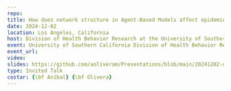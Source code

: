 ```yaml
---
repo: 
title: How does network structure in Agent-Based Models affect epidemiological parameters? A large simulation study
date: 2024-12-02
location: Los Angeles, California
host: Division of Health Behavior Research at the University of Southern California
event: University of Southern California Division of Health Behavior Research Seminar
event_url: 
video: 
slides: https://github.com/aoliveram/Presentations/blob/main/20241202-usc/Network-Structure-ABM-Presentation.pdf
type: Invited Talk
costar: {\bf Aníbal} {\bf Olivera}
---
```

